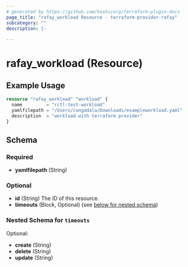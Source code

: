 ```yaml
---
# generated by https://github.com/hashicorp/terraform-plugin-docs
page_title: "rafay_workload Resource - terraform-provider-rafay"
subcategory: ""
description: |-
  
---
```


# rafay_workload (Resource)



## Example Usage

```terraform
resource "rafay_workload" "workload" {
  name         = "rctl-test-workload"
  yamlfilepath = "/Users/cangadala/Downloads/exampleworkload.yaml"
  description  = "workload with terraform provider"
}
```

<!-- schema generated by tfplugindocs -->
## Schema

### Required

- **yamlfilepath** (String)

### Optional

- **id** (String) The ID of this resource.
- **timeouts** (Block, Optional) (see [below for nested schema](#nestedblock--timeouts))

<a id="nestedblock--timeouts"></a>
### Nested Schema for `timeouts`

Optional:

- **create** (String)
- **delete** (String)
- **update** (String)


